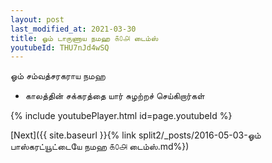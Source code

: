 ```yaml
---
layout: post
last_modified_at: 2021-03-30
title: ஓம் டாருணாய நமஹ ௧௦௮ டைம்ஸ்
youtubeId: THU7nJd4wSQ
---
```

 
 
 ஓம் சம்வத்சரகராய நமஹ  
 
 -  காலத்தின் சக்கரத்தை யார் சுழற்றச் செய்கிறார்கள் 
 
  
 
  
 
 
 
 
 
 


{% include youtubePlayer.html id=page.youtubeId %}
 
[Next]({{ site.baseurl }}{% link  split2/_posts/2016-05-03-ஓம் பாஸ்கரட்யூட்டையே நமஹ ௧௦௮ டைம்ஸ்.md%})
 
